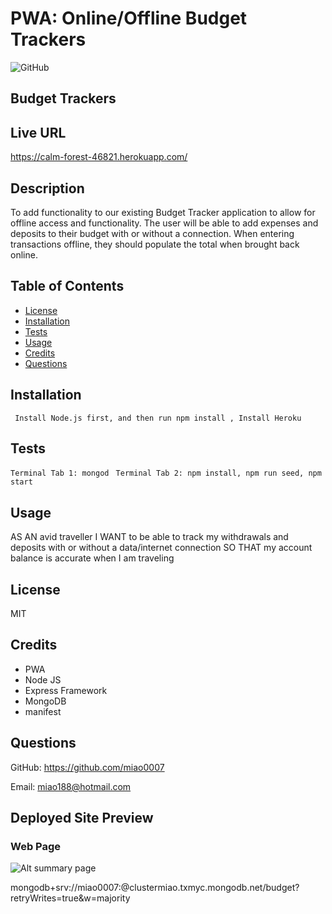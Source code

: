 # PWA: Online/Offline Budget Trackers

![GitHub](https://img.shields.io/badge/license-MIT-blue)

## Budget Trackers

## Live URL
https://calm-forest-46821.herokuapp.com/

## Description
To add functionality to our existing Budget Tracker application to allow for offline access and functionality.
The user will be able to add expenses and deposits to their budget with or without a connection. When entering transactions offline, they should populate the total when brought back online.
## Table of Contents
* [License](#license)
* [Installation](#installation)
* [Tests](#tests)
* [Usage](#usage)
* [Credits](#contribution)
* [Questions](#questions)

## Installation
``` Install Node.js first, and then run npm install , Install Heroku```
## Tests
``` Terminal Tab 1: mongod  ```
``` Terminal Tab 2: npm install, npm run seed, npm start ```
## Usage
AS AN avid traveller
I WANT to be able to track my withdrawals and deposits with or without a data/internet connection
SO THAT my account balance is accurate when I am traveling
## License
MIT
## Credits
* PWA
* Node JS
* Express Framework
* MongoDB
* manifest
## Questions
GitHub: https://github.com/miao0007

Email: miao188@hotmail.com

## Deployed Site Preview

### Web Page
![Alt summary page](./public/image/page.png)



mongodb+srv://miao0007:@clustermiao.txmyc.mongodb.net/budget?retryWrites=true&w=majority